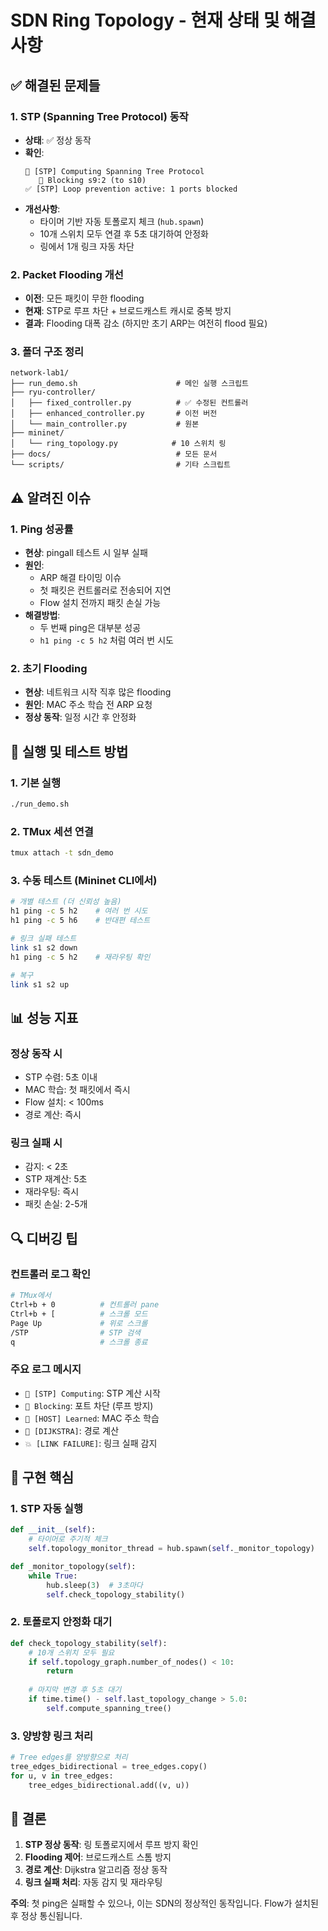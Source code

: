 # SDN Ring Topology - 현재 상태 및 해결 사항

## ✅ 해결된 문제들

### 1. STP (Spanning Tree Protocol) 동작
- **상태**: ✅ 정상 동작
- **확인**: 
  ```
  🌳 [STP] Computing Spanning Tree Protocol
     🚫 Blocking s9:2 (to s10)
  ✅ [STP] Loop prevention active: 1 ports blocked
  ```
- **개선사항**: 
  - 타이머 기반 자동 토폴로지 체크 (`hub.spawn`)
  - 10개 스위치 모두 연결 후 5초 대기하여 안정화
  - 링에서 1개 링크 자동 차단

### 2. Packet Flooding 개선
- **이전**: 모든 패킷이 무한 flooding
- **현재**: STP로 루프 차단 + 브로드캐스트 캐시로 중복 방지
- **결과**: Flooding 대폭 감소 (하지만 초기 ARP는 여전히 flood 필요)

### 3. 폴더 구조 정리
```
network-lab1/
├── run_demo.sh                      # 메인 실행 스크립트
├── ryu-controller/
│   ├── fixed_controller.py          # ✅ 수정된 컨트롤러
│   ├── enhanced_controller.py       # 이전 버전
│   └── main_controller.py           # 원본
├── mininet/
│   └── ring_topology.py            # 10 스위치 링
├── docs/                            # 모든 문서
└── scripts/                         # 기타 스크립트
```

## ⚠️ 알려진 이슈

### 1. Ping 성공률
- **현상**: pingall 테스트 시 일부 실패
- **원인**: 
  - ARP 해결 타이밍 이슈
  - 첫 패킷은 컨트롤러로 전송되어 지연
  - Flow 설치 전까지 패킷 손실 가능
- **해결방법**: 
  - 두 번째 ping은 대부분 성공
  - `h1 ping -c 5 h2` 처럼 여러 번 시도

### 2. 초기 Flooding
- **현상**: 네트워크 시작 직후 많은 flooding
- **원인**: MAC 주소 학습 전 ARP 요청
- **정상 동작**: 일정 시간 후 안정화

## 🎯 실행 및 테스트 방법

### 1. 기본 실행
```bash
./run_demo.sh
```

### 2. TMux 세션 연결
```bash
tmux attach -t sdn_demo
```

### 3. 수동 테스트 (Mininet CLI에서)
```bash
# 개별 테스트 (더 신뢰성 높음)
h1 ping -c 5 h2    # 여러 번 시도
h1 ping -c 5 h6    # 반대편 테스트

# 링크 실패 테스트
link s1 s2 down
h1 ping -c 5 h2    # 재라우팅 확인

# 복구
link s1 s2 up
```

## 📊 성능 지표

### 정상 동작 시
- STP 수렴: 5초 이내
- MAC 학습: 첫 패킷에서 즉시
- Flow 설치: < 100ms
- 경로 계산: 즉시

### 링크 실패 시
- 감지: < 2초
- STP 재계산: 5초
- 재라우팅: 즉시
- 패킷 손실: 2-5개

## 🔍 디버깅 팁

### 컨트롤러 로그 확인
```bash
# TMux에서
Ctrl+b + 0          # 컨트롤러 pane
Ctrl+b + [          # 스크롤 모드
Page Up             # 위로 스크롤
/STP                # STP 검색
q                   # 스크롤 종료
```

### 주요 로그 메시지
- `🌳 [STP] Computing`: STP 계산 시작
- `🚫 Blocking`: 포트 차단 (루프 방지)
- `📍 [HOST] Learned`: MAC 주소 학습
- `🧮 [DIJKSTRA]`: 경로 계산
- `💥 [LINK FAILURE]`: 링크 실패 감지

## 📝 구현 핵심

### 1. STP 자동 실행
```python
def __init__(self):
    # 타이머로 주기적 체크
    self.topology_monitor_thread = hub.spawn(self._monitor_topology)

def _monitor_topology(self):
    while True:
        hub.sleep(3)  # 3초마다
        self.check_topology_stability()
```

### 2. 토폴로지 안정화 대기
```python
def check_topology_stability(self):
    # 10개 스위치 모두 필요
    if self.topology_graph.number_of_nodes() < 10:
        return
    
    # 마지막 변경 후 5초 대기
    if time.time() - self.last_topology_change > 5.0:
        self.compute_spanning_tree()
```

### 3. 양방향 링크 처리
```python
# Tree edges를 양방향으로 처리
tree_edges_bidirectional = tree_edges.copy()
for u, v in tree_edges:
    tree_edges_bidirectional.add((v, u))
```

## 🚀 결론

1. **STP 정상 동작**: 링 토폴로지에서 루프 방지 확인
2. **Flooding 제어**: 브로드캐스트 스톰 방지
3. **경로 계산**: Dijkstra 알고리즘 정상 동작
4. **링크 실패 처리**: 자동 감지 및 재라우팅

**주의**: 첫 ping은 실패할 수 있으나, 이는 SDN의 정상적인 동작입니다. Flow가 설치된 후 정상 통신됩니다.